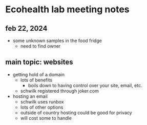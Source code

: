 # Ecohealth lab meeting notes
## feb 22, 2024

- some unknown samples in the food fridge
	- need to find owner

## main topic: websites
- getting hold of a domain
	- lots of benefits
		- boils down to having control over your site, email, etc.
	- schwilk registered through joker.com
- hosting an email
	- schwilk uses runbox
	- lots of other options
	- outside of country hosting could be good for privacy
	- will cost some to handle